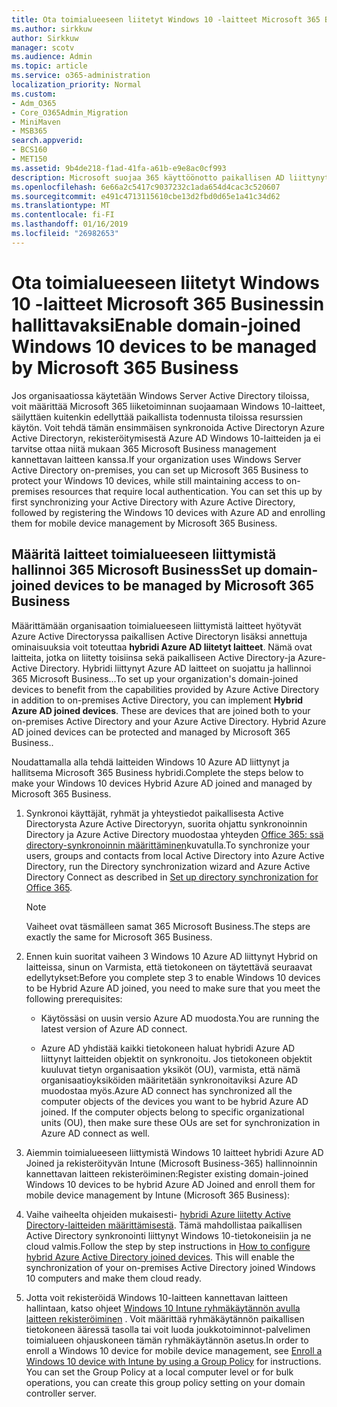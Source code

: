 ```yaml
---
title: Ota toimialueeseen liitetyt Windows 10 -laitteet Microsoft 365 Businessin hallittavaksi
ms.author: sirkkuw
author: Sirkkuw
manager: scotv
ms.audience: Admin
ms.topic: article
ms.service: o365-administration
localization_priority: Normal
ms.custom:
- Adm_O365
- Core_O365Admin_Migration
- MiniMaven
- MSB365
search.appverid:
- BCS160
- MET150
ms.assetid: 9b4de218-f1ad-41fa-a61b-e9e8ac0cf993
description: Microsoft suojaa 365 käyttöönotto paikallisen AD liittynyt Windows 10-laitteita.
ms.openlocfilehash: 6e66a2c5417c9037232c1ada654d4cac3c520607
ms.sourcegitcommit: e491c4713115610cbe13d2fbd0d65e1a41c34d62
ms.translationtype: MT
ms.contentlocale: fi-FI
ms.lasthandoff: 01/16/2019
ms.locfileid: "26982653"
---
```

# <a name="enable-domain-joined-windows-10-devices-to-be-managed-by-microsoft-365-business"></a><span data-ttu-id="57cc6-103">Ota toimialueeseen liitetyt Windows 10 -laitteet Microsoft 365 Businessin hallittavaksi</span><span class="sxs-lookup"><span data-stu-id="57cc6-103">Enable domain-joined Windows 10 devices to be managed by Microsoft 365 Business</span></span>

<span data-ttu-id="57cc6-p101">Jos organisaatiossa käytetään Windows Server Active Directory tiloissa, voit määrittää Microsoft 365 liiketoiminnan suojaamaan Windows 10-laitteet, säilyttäen kuitenkin edellyttää paikallista todennusta tiloissa resurssien käytön. Voit tehdä tämän ensimmäisen synkronoida Active Directoryn Azure Active Directoryn, rekisteröitymisestä Azure AD Windows 10-laitteiden ja ei tarvitse ottaa niitä mukaan 365 Microsoft Business management kannettavan laitteen kanssa.</span><span class="sxs-lookup"><span data-stu-id="57cc6-p101">If your organization uses Windows Server Active Directory on-premises, you can set up Microsoft 365 Business to protect your Windows 10 devices, while still maintaining access to on-premises resources that require local authentication. You can set this up by first synchronizing your Active Directory with Azure Active Directory, followed by registering the Windows 10 devices with Azure AD and enrolling them for mobile device management by Microsoft 365 Business.</span></span>
  
## <a name="set-up-domain-joined-devices-to-be-managed-by-microsoft-365-business"></a><span data-ttu-id="57cc6-106">Määritä laitteet toimialueeseen liittymistä hallinnoi 365 Microsoft Business</span><span class="sxs-lookup"><span data-stu-id="57cc6-106">Set up domain-joined devices to be managed by Microsoft 365 Business</span></span>

<span data-ttu-id="57cc6-p102">Määrittämään organisaation toimialueeseen liittymistä laitteet hyötyvät Azure Active Directoryssa paikallisen Active Directoryn lisäksi annettuja ominaisuuksia voit toteuttaa **hybridi Azure AD liitetyt laitteet**. Nämä ovat laitteita, jotka on liitetty toisiinsa sekä paikalliseen Active Directory-ja Azure-Active Directory. Hybridi liittynyt Azure AD laitteet on suojattu ja hallinnoi 365 Microsoft Business...</span><span class="sxs-lookup"><span data-stu-id="57cc6-p102">To set up your organization's domain-joined devices to benefit from the capabilities provided by Azure Active Directory in addition to on-premises Active Directory, you can implement **Hybrid Azure AD joined devices**. These are devices that are joined both to your on-premises Active Directory and your Azure Active Directory. Hybrid Azure AD joined devices can be protected and managed by Microsoft 365 Business..</span></span> 
  
<span data-ttu-id="57cc6-110">Noudattamalla alla tehdä laitteiden Windows 10 Azure AD liittynyt ja hallitsema Microsoft 365 Business hybridi.</span><span class="sxs-lookup"><span data-stu-id="57cc6-110">Complete the steps below to make your Windows 10 devices Hybrid Azure AD joined and managed by Microsoft 365 Business.</span></span>
  
1. <span data-ttu-id="57cc6-111">Synkronoi käyttäjät, ryhmät ja yhteystiedot paikallisesta Active Directorysta Azure Active Directoryyn, suorita ohjattu synkronoinnin Directory ja Azure Active Directory muodostaa yhteyden [Office 365: ssä directory-synkronoinnin määrittäminen](https://support.office.com/article/1b3b5318-6977-42ed-b5c7-96fa74b08846)kuvatulla.</span><span class="sxs-lookup"><span data-stu-id="57cc6-111">To synchronize your users, groups and contacts from local Active Directory into Azure Active Directory, run the Directory synchronization wizard and Azure Active Directory Connect as described in [Set up directory synchronization for Office 365](https://support.office.com/article/1b3b5318-6977-42ed-b5c7-96fa74b08846).</span></span>
    
    > [!NOTE]
    > <span data-ttu-id="57cc6-112">Vaiheet ovat täsmälleen samat 365 Microsoft Business.</span><span class="sxs-lookup"><span data-stu-id="57cc6-112">The steps are exactly the same for Microsoft 365 Business.</span></span> 
  
2. <span data-ttu-id="57cc6-113">Ennen kuin suoritat vaiheen 3 Windows 10 Azure AD liittynyt Hybrid on laitteissa, sinun on Varmista, että tietokoneen on täytettävä seuraavat edellytykset:</span><span class="sxs-lookup"><span data-stu-id="57cc6-113">Before you complete step 3 to enable Windows 10 devices to be Hybrid Azure AD joined, you need to make sure that you meet the following prerequisites:</span></span>
    
   - <span data-ttu-id="57cc6-114">Käytössäsi on uusin versio Azure AD muodosta.</span><span class="sxs-lookup"><span data-stu-id="57cc6-114">You are running the latest version of Azure AD connect.</span></span>
    
   - <span data-ttu-id="57cc6-p103">Azure AD yhdistää kaikki tietokoneen haluat hybridi Azure AD liittynyt laitteiden objektit on synkronoitu. Jos tietokoneen objektit kuuluvat tietyn organisaation yksiköt (OU), varmista, että nämä organisaatioyksiköiden määritetään synkronoitaviksi Azure AD muodostaa myös.</span><span class="sxs-lookup"><span data-stu-id="57cc6-p103">Azure AD connect has synchronized all the computer objects of the devices you want to be hybrid Azure AD joined. If the computer objects belong to specific organizational units (OU), then make sure these OUs are set for synchronization in Azure AD connect as well.</span></span>
    
3. <span data-ttu-id="57cc6-117">Aiemmin toimialueeseen liittymistä Windows 10 laitteet hybridi Azure AD Joined ja rekisteröityvän Intune (Microsoft Business-365) hallinnoinnin kannettavan laitteen rekisteröiminen:</span><span class="sxs-lookup"><span data-stu-id="57cc6-117">Register existing domain-joined Windows 10 devices to be hybrid Azure AD Joined and enroll them for mobile device management by Intune (Microsoft 365 Business):</span></span>
    
4. <span data-ttu-id="57cc6-p104">Vaihe vaiheelta ohjeiden mukaisesti- [hybridi Azure liitetty Active Directory-laitteiden määrittämisestä](https://go.microsoft.com/fwlink/p/?linkid=872870). Tämä mahdollistaa paikallisen Active Directory synkronointi liittynyt Windows 10-tietokoneisiin ja ne cloud valmis.</span><span class="sxs-lookup"><span data-stu-id="57cc6-p104">Follow the step by step instructions in [How to configure hybrid Azure Active Directory joined devices](https://go.microsoft.com/fwlink/p/?linkid=872870). This will enable the synchronization of your on-premises Active Directory joined Windows 10 computers and make them cloud ready.</span></span>
    
5. <span data-ttu-id="57cc6-p105">Jotta voit rekisteröidä Windows 10-laitteen kannettavan laitteen hallintaan, katso ohjeet [Windows 10 Intune ryhmäkäytännön avulla laitteen rekisteröiminen](https://go.microsoft.com/fwlink/p/?linkid=872871) . Voit määrittää ryhmäkäytännön paikallisen tietokoneen ääressä tasolla tai voit luoda joukkotoiminnot-palvelimen toimialueen ohjauskoneen tämän ryhmäkäytännön asetus.</span><span class="sxs-lookup"><span data-stu-id="57cc6-p105">In order to enroll a Windows 10 device for mobile device management, see [Enroll a Windows 10 device with Intune by using a Group Policy](https://go.microsoft.com/fwlink/p/?linkid=872871) for instructions. You can set the Group Policy at a local computer level or for bulk operations, you can create this group policy setting on your domain controller server.</span></span> 
    

